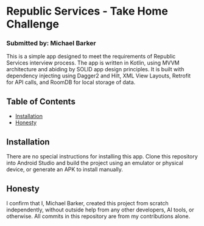 # Republic Services - Take Home Challenge

### Submitted by: Michael Barker

This is a simple app designed to meet the requirements of Republic Services interview process. The app is written in Kotlin, using MVVM architecture and abiding by SOLID app design principles. It is built with dependency injecting using Dagger2 and Hilt, XML View Layouts, Retrofit for API calls, and RoomDB for local storage of data.

## Table of Contents
- [Installation](#installation)
- [Honesty](#honesty)

## Installation

There are no special instructions for installing this app. Clone this repository into Android Studio and build the project using an emulator or physical device, or generate an APK to install manually.

## Honesty

I confirm that I, Michael Barker, created this project from scratch independently, without outside help from any other developers, AI tools, or otherwise. All commits in this repository are from my contributions alone.
